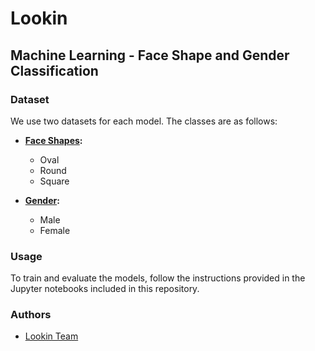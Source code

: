 
# Lookin

## Machine Learning - Face Shape and Gender Classification

### Dataset

We use two datasets for each model. The classes are as follows:

- **[Face Shapes](https://www.kaggle.com/datasets/attanmhd/face-shape-3classes/data):**
  - Oval
  - Round
  - Square

- **[Gender](https://www.kaggle.com/datasets/yasserhessein/gender-dataset):**
  - Male
  - Female

### Usage

To train and evaluate the models, follow the instructions provided in the Jupyter notebooks included in this repository.

### Authors

- [Lookin Team](https://github.com/CP-Lookin/)


